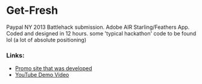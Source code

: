 Get-Fresh
=========

Paypal NY 2013 Battlehack submission. Adobe AIR Starling/Feathers App. Coded and designed in 12 hours. some 'typical hackathon' code to be found lol (a lot of absolute positioning)

### Links:

+ [Promo site that was developed](http://getfreshny.com/)
+ [YouTube Demo Video](http://youtu.be/oX8wd8ypUT4)